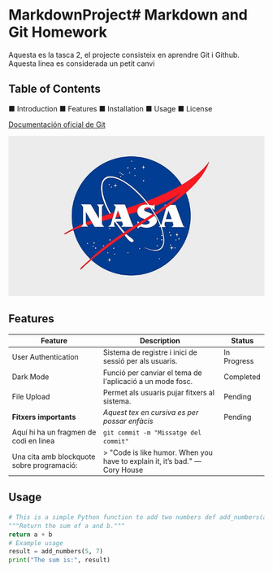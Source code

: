 # MarkdownProject# Markdown and Git Homework

Aquesta es la tasca 2, el projecte consisteix en aprendre Git i Github.
Aquesta linea es considerada un petit canvi 

## Table of Contents

■ Introduction
■ Features
■ Installation
■ Usage
■ License

[Documentación oficial de Git](https://git-scm.com/doc)

![Project Logo](images/logo.jpg)

## Features

| Feature                                    | Description                                                                 | Status      |
| ------------------------------------------ | --------------------------------------------------------------------------- | ----------- |
| User Authentication                        | Sistema de registre i inici de sessió per als usuaris.                      | In Progress |
| Dark Mode                                  | Funció per canviar el tema de l'aplicació a un mode fosc.                   | Completed   |
| File Upload                                | Permet als usuaris pujar fitxers al sistema.                                | Pending     |
| **Fitxers importants**                     | _Aquest tex en cursiva es per possar enfàcis_                               | Pending     |
| Aquí hi ha un fragmen de codi en linea     | `git commit -m "Missatge del commit"`                                       |
| Una cita amb blockquote sobre programació: | > "Code is like humor. When you have to explain it, it’s bad." — Cory House |

## Usage

```python
# This is a simple Python function to add two numbers def add_numbers(a, b):
"""Return the sum of a and b."""
return a + b
# Example usage
result = add_numbers(5, 7)
print("The sum is:", result)
```

